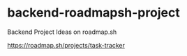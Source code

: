 # backend-roadmapsh-project
Backend Project Ideas on roadmap.sh

https://roadmap.sh/projects/task-tracker
